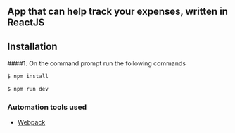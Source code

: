 ## App that can help track your expenses, written in ReactJS

## Installation
####1. On the command prompt run the following commands

```sh
$ npm install
```
```sh
$ npm run dev
```

### Automation tools used
- [Webpack](https://webpack.github.io/)
